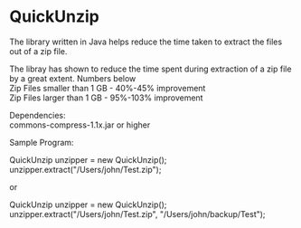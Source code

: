 # QuickUnzip
The library written in Java helps reduce the time taken to extract the files out of a zip file. 

The libray has shown to reduce the time spent during extraction of a zip file by a great extent. Numbers below                                                   
Zip Files smaller than 1 GB   -   40%-45% improvement                                                                                                             
Zip Files larger than 1 GB    -   95%-103% improvement

Dependencies:                                                                                                                                                     
commons-compress-1.1x.jar or higher                                                                                                                             

Sample Program:

QuickUnzip unzipper = new QuickUnzip();                                                                                                                        
unzipper.extract("/Users/john/Test.zip");

or

QuickUnzip unzipper = new QuickUnzip();                                                                                                                        
unzipper.extract("/Users/john/Test.zip", "/Users/john/backup/Test");
